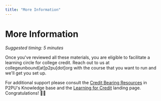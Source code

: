 ```yaml
---
title: "More Information"
---
```

# More Information

*Suggested timing: 5 minutes* 

Once you've reviewed all these materials, you are eligible to facilitate a learning circle for college credit. Reach out to us at collegeunbound[at]p2pu[dot]org with the course that you want to run and we'll get you set up.

For additional support please consult the [Credit Bearing Resources](https://docs.p2pu.org/learning-for-college-credit/facilitator-resources) in P2PU's Knowledge base and the [Learning for Credit](https://www.p2pu.org/collegeunbound/) landing page. Congratulations! 🎉🎉




